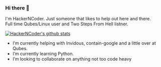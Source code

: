 ### Hi there 👋
I'm HackerNCoder. Just someone that likes to help out here and there.  
Full time Qubes/Linux user and Two Steps From Hell listner.


[![HackerNCoder's github stats](https://github-readme-stats.vercel.app/api?username=hackerncoder&theme=dark&show_icons=true)](https://github.com/anuraghazra/github-readme-stats)


- I’m currently helping with Invidous, contain-google and a little over at Qubes.
- I’m currently learning Python.
- I’m looking to collaborate on anything not too code heavy
